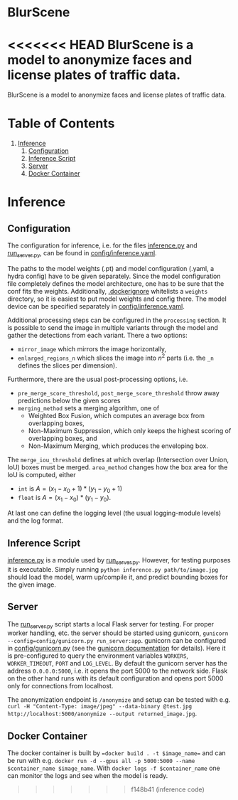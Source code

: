 # BlurScene
<<<<<<< HEAD
BlurScene is a model to anonymize faces and license plates of traffic data.
=======

BlurScene is a model to anonymize faces and license plates of traffic data.

# Table of Contents

1.  [Inference](#org3eb60c5)
    1.  [Configuration](#org18e28af)
    2.  [Inference Script](#org78ac0e4)
    3.  [Server](#orga7c4fd6)
    4.  [Docker Container](#org2965729)


<a id="org3eb60c5"></a>

# Inference


<a id="org18e28af"></a>

## Configuration

The configuration for inference, i.e. for the files [inference.py](inference.py) and [run<sub>server.py</sub>](run_server.py), can be found in [config/inference.yaml](config/inference.yaml).

The paths to the model weights (.pt) and model configuration (.yaml, a hydra config) have to be given separately. Since the model configuration file completely defines the model architecture, one has to be sure that the conf fits the weights. Additionally, [.dockerignore](.dockerignore) whitelists a `weights` directory, so it is easiest to put model weights and config there. The model device can be specified separately in [config/inference.yaml](config/inference.yaml).

Additional processing steps can be configured in the `processing` section. It is possible to send the image in multiple variants through the model and gather the detections from each variant. There a two options:

-   `mirror_image` which mirrors the image horizontally,
-   `enlarged_regions_n` which slices the image into $n^2$ parts (i.e. the `_n` defines the slices per dimension).

Furthermore, there are the usual post-processing options, i.e.

-   `pre_merge_score_threshold`, `post_merge_score_threshold` throw away predictions below the given scores
-   `merging_method` sets a merging algorithm, one of
    -   Weighted Box Fusion, which computes an average box from overlapping boxes,
    -   Non-Maximum Suppression, which only keeps the highest scoring of overlapping boxes, and
    -   Non-Maximum Merging, which produces the enveloping box.

The `merge_iou_threshold` defines at which overlap (Intersection over Union, IoU) boxes must be merged. `area_method` changes how the box area for the IoU is computed, either

-   `int` is $A = (x_1 - x_0 + 1) * (y_1 - y_0 + 1)$
-   `float` is $A = (x_1 - x_0) * (y_1 - y_0)$.

At last one can define the logging level (the usual logging-module levels) and the log format.


<a id="org78ac0e4"></a>

## Inference Script

[inference.py](inference.py) is a module used by [run<sub>server.py</sub>](run_server.py). However, for testing purposes it is executable. Simply running `python inference.py path/to/image.jpg` should load the model, warm up/compile it, and predict bounding boxes for the given image.


<a id="orga7c4fd6"></a>

## Server

The [run<sub>server.py</sub>](run_server.py) script starts a local Flask server for testing. For proper worker handling, etc. the server should be started using gunicorn, `gunicorn --config=config/gunicorn.py run_server:app`. gunicorn can be configured in [config/gunicorn.py](config/gunicorn.py) (see the [gunicorn documentation](https://docs.gunicorn.org/en/stable/settings.html) for details). Here it is pre-configured to query the environment variables  `WORKERS`, `WORKER_TIMEOUT`, `PORT` and `LOG_LEVEL`. By default the gunicorn server has the address `0.0.0.0:5000`, i.e. it opens the port 5000 to the network side. Flask on the other hand runs with its default configuration and opens port 5000 only for connections from localhost.

The anonymization endpoint is `/anonymize` and setup can be tested with e.g. `curl -H "Content-Type: image/jpeg" --data-binary @test.jpg http://localhost:5000/anonymize --output returned_image.jpg`.


<a id="org2965729"></a>

## Docker Container

The docker container is built by `=docker build . -t $image_name=` and can be run with e.g. `docker run -d --gpus all -p 5000:5000 --name $container_name $image_name`. With `docker logs -f $container_name` one can monitor the logs and see when the model is ready.

>>>>>>> f148b41 (inference code)
